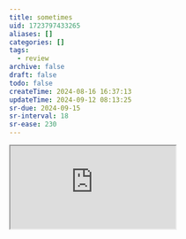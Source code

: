 ```yaml
---
title: sometimes
uid: 1723797433265
aliases: []
categories: []
tags:
  - review
archive: false
draft: false
todo: false
createTime: 2024-08-16 16:37:13
updateTime: 2024-09-12 08:13:25
sr-due: 2024-09-15
sr-interval: 18
sr-ease: 230
---
```


<iframe
  class="iframe_full"
  src="https://dict.youdao.com/result?word=sometimes&lang=en"
>
</iframe>
